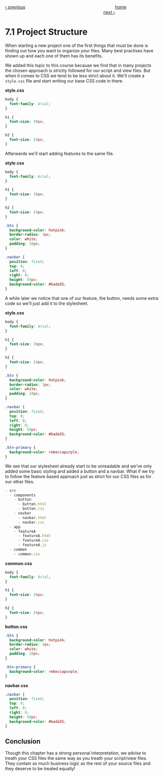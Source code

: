 [‹ previous](../Chapter%206:%20Miscellaneous/6.1%20Miscellaneous.md)
&nbsp;&nbsp;&nbsp;&nbsp;&nbsp;&nbsp;&nbsp;&nbsp;&nbsp;&nbsp;&nbsp;&nbsp;&nbsp;&nbsp;&nbsp;&nbsp;&nbsp;&nbsp;&nbsp;&nbsp;&nbsp;&nbsp;&nbsp;&nbsp;&nbsp;&nbsp;&nbsp;&nbsp;&nbsp;&nbsp;&nbsp;&nbsp;&nbsp;&nbsp;&nbsp;&nbsp;&nbsp;&nbsp;&nbsp;&nbsp;&nbsp;&nbsp;&nbsp;&nbsp;&nbsp;&nbsp;&nbsp;&nbsp;&nbsp;&nbsp;&nbsp;&nbsp;&nbsp;&nbsp;&nbsp;&nbsp;&nbsp;&nbsp;&nbsp;&nbsp;&nbsp;&nbsp;&nbsp;&nbsp;&nbsp;&nbsp;&nbsp;&nbsp;&nbsp;&nbsp;&nbsp;&nbsp;&nbsp;
[home](../../README.md)
&nbsp;&nbsp;&nbsp;&nbsp;&nbsp;&nbsp;&nbsp;&nbsp;&nbsp;&nbsp;&nbsp;&nbsp;&nbsp;&nbsp;&nbsp;&nbsp;&nbsp;&nbsp;&nbsp;&nbsp;&nbsp;&nbsp;&nbsp;&nbsp;&nbsp;&nbsp;&nbsp;&nbsp;&nbsp;&nbsp;&nbsp;&nbsp;&nbsp;&nbsp;&nbsp;&nbsp;&nbsp;&nbsp;&nbsp;&nbsp;&nbsp;&nbsp;&nbsp;&nbsp;&nbsp;&nbsp;&nbsp;&nbsp;&nbsp;&nbsp;&nbsp;&nbsp;&nbsp;&nbsp;&nbsp;&nbsp;&nbsp;&nbsp;&nbsp;&nbsp;&nbsp;&nbsp;&nbsp;&nbsp;&nbsp;&nbsp;&nbsp;&nbsp;&nbsp;&nbsp;&nbsp;&nbsp;&nbsp;&nbsp;&nbsp;&nbsp;&nbsp;&nbsp;&nbsp;&nbsp;&nbsp;
[next ›](../Chapter%207:%20Scalable%20CSS/7.2%20Preprocessors.md)

# 7.1 Project Structure

When starting a new project one of the first things that must be done is finding out how you want to organize your files. Many best practises have shown up and each one of them has its benefits.

We added this topic to this course because we find that in many projects the chosen approach is strictly followed for our script and view files. But when it comes to CSS we tend to be less strict about it. We'll create a `style.css` file and start writing our base CSS code in there.

**style.css**
```css
body {
  font-family: Arial;
}

h1 {
  font-size: 30px;
}

h2 {
  font-size: 24px;
}
```

Afterwards we'll start adding features to the same file.

**style.css**
```css
body {
  font-family: Arial;
}

h1 {
  font-size: 30px;
}

h2 {
  font-size: 24px;
}

.btn {
  background-color: hotpink;
  border-radius: 3px;
  color: white;
  padding: 10px;
}

.navbar {
  position: fixed;
  top: 0;
  left: 0;
  right: 0;
  height: 50px;
  background-color: #bada55;
}
```

A while later we notice that one of our feature, the button, needs some extra code so we'll just add it to the stylesheet.

**style.css**
```css
body {
  font-family: Arial;
}

h1 {
  font-size: 30px;
}

h2 {
  font-size: 24px;
}

.btn {
  background-color: hotpink;
  border-radius: 3px;
  color: white;
  padding: 10px;
}

.navbar {
  position: fixed;
  top: 0;
  left: 0;
  right: 0;
  height: 50px;
  background-color: #bada55;
}

.btn-primary {
  background-color: rebeccapurple;
}
```

We see that our stylesheet already start to be unreadable and we've only added some basic styling and added a button and a navbar. What if we try to follow the feature based approach just as strict for our CSS files as for our other files.

```js
- src
  - components
    - button
      - button.html
      - button.css
    - navbar
      - navbar.html
      - navbar.css
  - app
    - featureA
      - featureA.html
      - featureA.css
      - featureA.js
  - common
    - common.css
```

**common.css**

```css
body {
  font-family: Arial;
}

h1 {
  font-size: 30px;
}

h2 {
  font-size: 24px;
}
```

**button.css**

```css
.btn {
  background-color: hotpink;
  border-radius: 3px;
  color: white;
  padding: 10px;
}

.btn-primary {
  background-color: rebeccapurple;
}
```

**navbar.css**

```css
.navbar {
  position: fixed;
  top: 0;
  left: 0;
  right: 0;
  height: 50px;
  background-color: #bada55;
}
```

## Conclusion

Though this chapter has a strong personal interpretation, we advise to treath your CSS files the same way as you treath your script/view files. They contain as much business logic as the rest of your source files and they deserve to be treated equally! 
